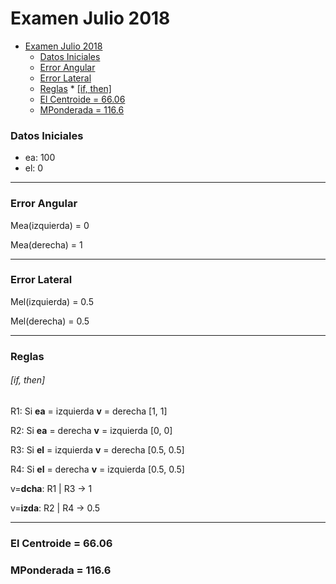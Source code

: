 # Examen Julio 2018

<!-- TOC -->
* [Examen Julio 2018](#examen-julio-2018)
    * [Datos Iniciales](#datos-iniciales)
    * [Error Angular](#error-angular)
    * [Error Lateral](#error-lateral)
    * [Reglas](#reglas-)
          * [[if, then]](#if-then)
    * [El Centroide = 66.06](#el-centroide--6606)
    * [MPonderada = 116.6](#mponderada--1166)
<!-- TOC -->

### Datos Iniciales

- ea: 100
- el: 0

---
### Error Angular
Mea(izquierda) = 0

Mea(derecha) = 1

---
### Error Lateral
Mel(izquierda) = 0.5

Mel(derecha) = 0.5

---
### Reglas 
###### [if, then]
R1: Si **ea** = izquierda **v** = derecha [1, 1]

R2: Si **ea** = derecha **v** = izquierda [0, 0]

R3: Si **el** = izquierda **v** = derecha [0.5, 0.5]

R4: Si **el** = derecha **v** = izquierda [0.5, 0.5]

v=**dcha**: R1 | R3 -> 1

v=**izda**: R2 | R4 -> 0.5

---
### El Centroide = 66.06
### MPonderada = 116.6

